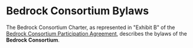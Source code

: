 # Bedrock Consortium Bylaws

The Bedrock Consortium Charter, as represented in "Exhibit B" of the [Bedrock Consortium Participation Agreement](../gf_legal/contracts/bbu_partnership_agreement.docx), describes the bylaws of the **Bedrock Consortium**. 
